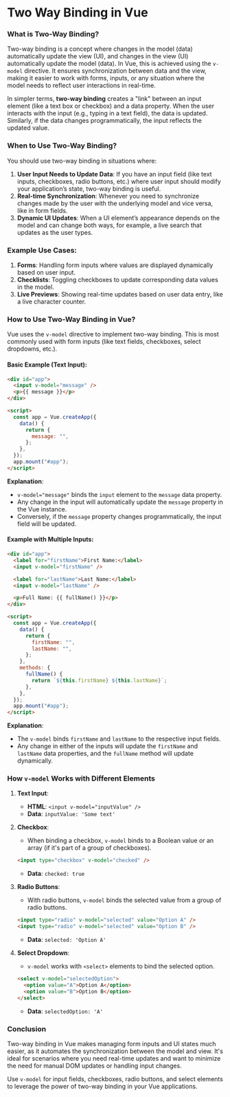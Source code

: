 # Two Way Binding in Vue

### What is Two-Way Binding?

Two-way binding is a concept where changes in the model (data) automatically update the view (UI), and changes in the view (UI) automatically update the model (data). In Vue, this is achieved using the `v-model` directive. It ensures synchronization between data and the view, making it easier to work with forms, inputs, or any situation where the model needs to reflect user interactions in real-time.

In simpler terms, **two-way binding** creates a "link" between an input element (like a text box or checkbox) and a data property. When the user interacts with the input (e.g., typing in a text field), the data is updated. Similarly, if the data changes programmatically, the input reflects the updated value.

### When to Use Two-Way Binding?

You should use two-way binding in situations where:

1. **User Input Needs to Update Data**: If you have an input field (like text inputs, checkboxes, radio buttons, etc.) where user input should modify your application’s state, two-way binding is useful.
2. **Real-time Synchronization**: Whenever you need to synchronize changes made by the user with the underlying model and vice versa, like in form fields.
3. **Dynamic UI Updates**: When a UI element’s appearance depends on the model and can change both ways, for example, a live search that updates as the user types.

### Example Use Cases:

1. **Forms**: Handling form inputs where values are displayed dynamically based on user input.
2. **Checklists**: Toggling checkboxes to update corresponding data values in the model.
3. **Live Previews**: Showing real-time updates based on user data entry, like a live character counter.

### How to Use Two-Way Binding in Vue?

Vue uses the `v-model` directive to implement two-way binding. This is most commonly used with form inputs (like text fields, checkboxes, select dropdowns, etc.).

#### Basic Example (Text Input):

```html
<div id="app">
  <input v-model="message" />
  <p>{{ message }}</p>
</div>

<script>
  const app = Vue.createApp({
    data() {
      return {
        message: "",
      };
    },
  });
  app.mount("#app");
</script>
```

**Explanation**:

- `v-model="message"` binds the `input` element to the `message` data property.
- Any change in the input will automatically update the `message` property in the Vue instance.
- Conversely, if the `message` property changes programmatically, the input field will be updated.

#### Example with Multiple Inputs:

```html
<div id="app">
  <label for="firstName">First Name:</label>
  <input v-model="firstName" />

  <label for="lastName">Last Name:</label>
  <input v-model="lastName" />

  <p>Full Name: {{ fullName() }}</p>
</div>

<script>
  const app = Vue.createApp({
    data() {
      return {
        firstName: "",
        lastName: "",
      };
    },
    methods: {
      fullName() {
        return `${this.firstName} ${this.lastName}`;
      },
    },
  });
  app.mount("#app");
</script>
```

**Explanation**:

- The `v-model` binds `firstName` and `lastName` to the respective input fields.
- Any change in either of the inputs will update the `firstName` and `lastName` data properties, and the `fullName` method will update dynamically.

### How `v-model` Works with Different Elements

1. **Text Input**:

   - **HTML**: `<input v-model="inputValue" />`
   - **Data**: `inputValue: 'Some text'`

2. **Checkbox**:

   - When binding a checkbox, `v-model` binds to a Boolean value or an array (if it's part of a group of checkboxes).

   ```html
   <input type="checkbox" v-model="checked" />
   ```

   - **Data**: `checked: true`

3. **Radio Buttons**:

   - With radio buttons, `v-model` binds the selected value from a group of radio buttons.

   ```html
   <input type="radio" v-model="selected" value="Option A" />
   <input type="radio" v-model="selected" value="Option B" />
   ```

   - **Data**: `selected: 'Option A'`

4. **Select Dropdown**:
   - `v-model` works with `<select>` elements to bind the selected option.
   ```html
   <select v-model="selectedOption">
     <option value="A">Option A</option>
     <option value="B">Option B</option>
   </select>
   ```
   - **Data**: `selectedOption: 'A'`

### Conclusion

Two-way binding in Vue makes managing form inputs and UI states much easier, as it automates the synchronization between the model and view. It's ideal for scenarios where you need real-time updates and want to minimize the need for manual DOM updates or handling input changes.

Use `v-model` for input fields, checkboxes, radio buttons, and select elements to leverage the power of two-way binding in your Vue applications.
